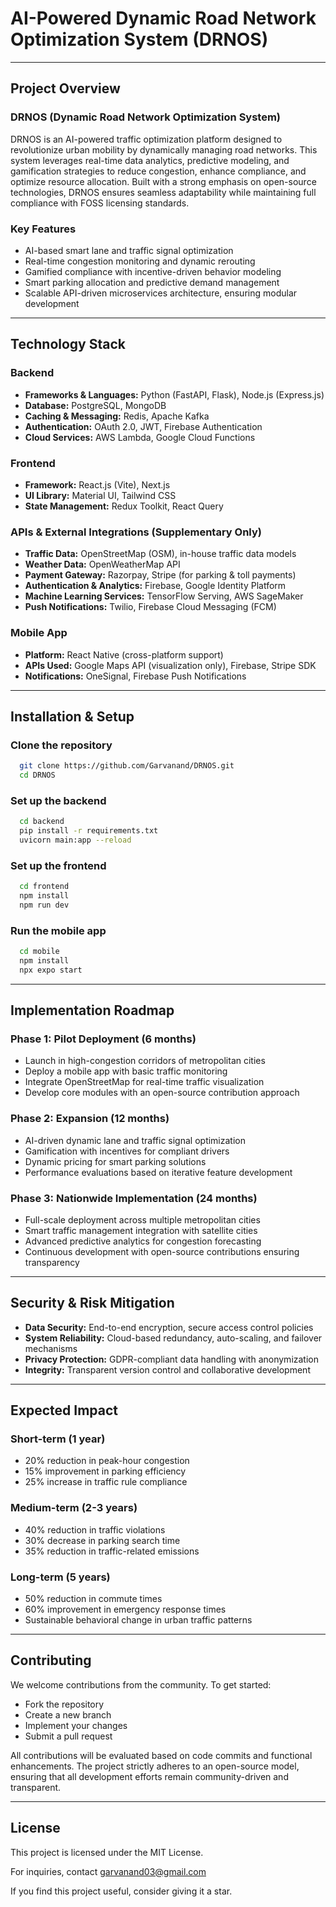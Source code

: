 # AI-Powered Dynamic Road Network Optimization System (DRNOS)

---

## Project Overview

### DRNOS (Dynamic Road Network Optimization System)

DRNOS is an AI-powered traffic optimization platform designed to revolutionize urban mobility by dynamically managing road networks. This system leverages real-time data analytics, predictive modeling, and gamification strategies to reduce congestion, enhance compliance, and optimize resource allocation. Built with a strong emphasis on open-source technologies, DRNOS ensures seamless adaptability while maintaining full compliance with FOSS licensing standards.

### Key Features

- AI-based smart lane and traffic signal optimization
- Real-time congestion monitoring and dynamic rerouting
- Gamified compliance with incentive-driven behavior modeling
- Smart parking allocation and predictive demand management
- Scalable API-driven microservices architecture, ensuring modular development

---

## Technology Stack

### Backend

- **Frameworks & Languages:** Python (FastAPI, Flask), Node.js (Express.js)
- **Database:** PostgreSQL, MongoDB
- **Caching & Messaging:** Redis, Apache Kafka
- **Authentication:** OAuth 2.0, JWT, Firebase Authentication
- **Cloud Services:** AWS Lambda, Google Cloud Functions

### Frontend

- **Framework:** React.js (Vite), Next.js
- **UI Library:** Material UI, Tailwind CSS
- **State Management:** Redux Toolkit, React Query

### APIs & External Integrations (Supplementary Only)

- **Traffic Data:** OpenStreetMap (OSM), in-house traffic data models
- **Weather Data:** OpenWeatherMap API
- **Payment Gateway:** Razorpay, Stripe (for parking & toll payments)
- **Authentication & Analytics:** Firebase, Google Identity Platform
- **Machine Learning Services:** TensorFlow Serving, AWS SageMaker
- **Push Notifications:** Twilio, Firebase Cloud Messaging (FCM)

### Mobile App

- **Platform:** React Native (cross-platform support)
- **APIs Used:** Google Maps API (visualization only), Firebase, Stripe SDK
- **Notifications:** OneSignal, Firebase Push Notifications

---

## Installation & Setup

### Clone the repository

```bash
  git clone https://github.com/Garvanand/DRNOS.git
  cd DRNOS
```

### Set up the backend

```bash
  cd backend
  pip install -r requirements.txt
  uvicorn main:app --reload
```

### Set up the frontend

```bash
  cd frontend
  npm install
  npm run dev
```

### Run the mobile app

```bash
  cd mobile
  npm install
  npx expo start
```

---

## Implementation Roadmap

### Phase 1: Pilot Deployment (6 months)

- Launch in high-congestion corridors of metropolitan cities
- Deploy a mobile app with basic traffic monitoring
- Integrate OpenStreetMap for real-time traffic visualization
- Develop core modules with an open-source contribution approach

### Phase 2: Expansion (12 months)

- AI-driven dynamic lane and traffic signal optimization
- Gamification with incentives for compliant drivers
- Dynamic pricing for smart parking solutions
- Performance evaluations based on iterative feature development

### Phase 3: Nationwide Implementation (24 months)

- Full-scale deployment across multiple metropolitan cities
- Smart traffic management integration with satellite cities
- Advanced predictive analytics for congestion forecasting
- Continuous development with open-source contributions ensuring transparency

---

## Security & Risk Mitigation

- **Data Security:** End-to-end encryption, secure access control policies
- **System Reliability:** Cloud-based redundancy, auto-scaling, and failover mechanisms
- **Privacy Protection:** GDPR-compliant data handling with anonymization
- **Integrity:** Transparent version control and collaborative development

---

## Expected Impact

### Short-term (1 year)

- 20% reduction in peak-hour congestion
- 15% improvement in parking efficiency
- 25% increase in traffic rule compliance

### Medium-term (2-3 years)

- 40% reduction in traffic violations
- 30% decrease in parking search time
- 35% reduction in traffic-related emissions

### Long-term (5 years)

- 50% reduction in commute times
- 60% improvement in emergency response times
- Sustainable behavioral change in urban traffic patterns

---

## Contributing

We welcome contributions from the community. To get started:
- Fork the repository
- Create a new branch
- Implement your changes
- Submit a pull request

All contributions will be evaluated based on code commits and functional enhancements. The project strictly adheres to an open-source model, ensuring that all development efforts remain community-driven and transparent.

---

## License

This project is licensed under the MIT License.

For inquiries, contact [garvanand03@gmail.com](mailto:garvanand03@gmail.com)

If you find this project useful, consider giving it a star.

